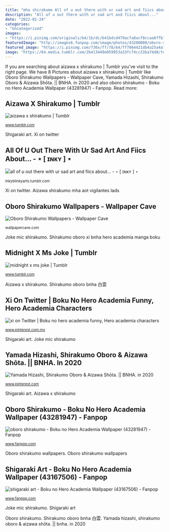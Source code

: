 ```yaml
---
title: "mha shirakumo All of u out there with ur sad art and fiics about..."
description: "All of u out there with ur sad art and fiics about..."
date: "2022-01-24"
categories:
- "Uncategorized"
images:
- "https://i.pinimg.com/originals/b4/1b/dc/b41bdcd479acfa8acf8ccaa6ffb755ff.jpg"
featuredImage: "http://images6.fanpop.com/image/photos/43200000/oboro-shirakumo-boku-no-hero-academia-43281947-1051-1499.jpg"
featured_image: "https://i.pinimg.com/736x/ff/78/64/ff7864421db4a25a4a7f18232f39737a.jpg"
image: "https://64.media.tumblr.com/2b413449e059953a33fc74cc31ba74d8/tumblr_pwuxcvKI1k1xx5c7jo1_1280.png"
---
```


If you are searching about aizawa x shirakumo | Tumblr you've visit to the right page. We have 8 Pictures about aizawa x shirakumo | Tumblr like Oboro Shirakumo Wallpapers - Wallpaper Cave, Yamada Hizashi, Shirakumo Oboro &amp; Aizawa Shōta. || BNHA. in 2020 and also oboro shirakumo - Boku no Hero Academia Wallpaper (43281947) - Fanpop. Read more:

## Aizawa X Shirakumo | Tumblr

![aizawa x shirakumo | Tumblr](https://66.media.tumblr.com/7bdb9d7feae8514feebb428e4e85cf55/1faab8eeb742a418-94/s500x750/a5ae6bc22ac37230ef668bbf9d5bb7f1be7882ab.jpg "Xi on twitter")

<small>www.tumblr.com</small>

Shigaraki art. Xi on twitter

## All Of U Out There With Ur Sad Art And Fiics About... - ⋆ [ ɪɴᴋʏ ] ⋆

![all of u out there with ur sad art and fiics about... - ⋆ [ ɪɴᴋʏ ] ⋆](https://64.media.tumblr.com/2b413449e059953a33fc74cc31ba74d8/tumblr_pwuxcvKI1k1xx5c7jo1_1280.png "Shigaraki hero academia tomura boku fanpop pixiv zerochan")

<small>inkyblinkyarts.tumblr.com</small>

Xi on twitter. Aizawa shirakumo mha aot vigilantes lads

## Oboro Shirakumo Wallpapers - Wallpaper Cave

![Oboro Shirakumo Wallpapers - Wallpaper Cave](https://wallpapercave.com/wp/wp8415342.jpg "Shirakumo oboro bnha 白雲")

<small>wallpapercave.com</small>

Joke mic shirakumo. Shirakumo oboro xi bnha hero academia manga boku

## Midnight X Ms Joke | Tumblr

![midnight x ms joke | Tumblr](https://66.media.tumblr.com/db0aa2234d28cc3fb38aec1f371c8f6a/5d5f68dd4f15b1b9-69/s1280x1920/8f288451e44243df4282ada1467d4e12bd54d790.png "Aizawa shirakumo mha aot vigilantes lads")

<small>www.tumblr.com</small>

Aizawa x shirakumo. Shirakumo oboro bnha 白雲

## Xi On Twitter | Boku No Hero Academia Funny, Hero Academia Characters

![xi on Twitter | Boku no hero academia funny, Hero academia characters](https://i.pinimg.com/originals/b4/1b/dc/b41bdcd479acfa8acf8ccaa6ffb755ff.jpg "Shigaraki hero academia tomura boku fanpop pixiv zerochan")

<small>www.pinterest.com.mx</small>

Shigaraki art. Joke mic shirakumo

## Yamada Hizashi, Shirakumo Oboro &amp; Aizawa Shōta. || BNHA. In 2020

![Yamada Hizashi, Shirakumo Oboro &amp; Aizawa Shōta. || BNHA. in 2020](https://i.pinimg.com/736x/ff/78/64/ff7864421db4a25a4a7f18232f39737a.jpg "Midnight x ms joke")

<small>www.pinterest.com</small>

Shigaraki art. Aizawa x shirakumo

## Oboro Shirakumo - Boku No Hero Academia Wallpaper (43281947) - Fanpop

![oboro shirakumo - Boku no Hero Academia Wallpaper (43281947) - Fanpop](http://images6.fanpop.com/image/photos/43200000/oboro-shirakumo-boku-no-hero-academia-43281947-1051-1499.jpg "Shirakumo oboro bnha 白雲")

<small>www.fanpop.com</small>

Oboro shirakumo wallpapers. Oboro shirakumo wallpapers

## Shigaraki Art - Boku No Hero Academia Wallpaper (43167506) - Fanpop

![shigaraki art - Boku no Hero Academia Wallpaper (43167506) - Fanpop](http://images6.fanpop.com/image/photos/43100000/shigaraki-art-boku-no-hero-academia-43167506-1448-2048.jpg "Aizawa shirakumo mha aot vigilantes lads")

<small>www.fanpop.com</small>

Joke mic shirakumo. Shigaraki art

Oboro shirakumo. Shirakumo oboro bnha 白雲. Yamada hizashi, shirakumo oboro &amp; aizawa shōta. || bnha. in 2020
